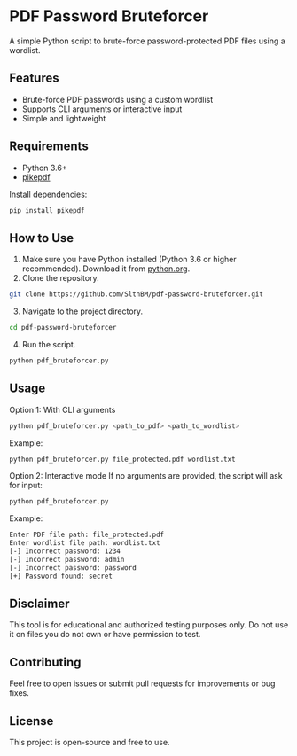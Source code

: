 # PDF Password Bruteforcer
A simple Python script to brute-force password-protected PDF files using a wordlist.  

## Features
- Brute-force PDF passwords using a custom wordlist
- Supports CLI arguments or interactive input
- Simple and lightweight

## Requirements
- Python 3.6+
- [pikepdf](https://pypi.org/project/pikepdf/)

Install dependencies:
```bash
pip install pikepdf
```

## How to Use
1. Make sure you have Python installed (Python 3.6 or higher recommended). Download it from [python.org](https://www.python.org/downloads/).  
2. Clone the repository.
```bash
git clone https://github.com/SltnBM/pdf-password-bruteforcer.git
```
3. Navigate to the project directory.
```bash
cd pdf-password-bruteforcer
```
4. Run the script.
```bash
python pdf_bruteforcer.py
```

## Usage
Option 1: With CLI arguments
```bash
python pdf_bruteforcer.py <path_to_pdf> <path_to_wordlist>
```
Example:
```bash
python pdf_bruteforcer.py file_protected.pdf wordlist.txt
```

Option 2: Interactive mode
If no arguments are provided, the script will ask for input:
```bash
python pdf_bruteforcer.py
```
Example:
```bash
Enter PDF file path: file_protected.pdf
Enter wordlist file path: wordlist.txt
[-] Incorrect password: 1234
[-] Incorrect password: admin
[-] Incorrect password: password
[+] Password found: secret
```

## Disclaimer
This tool is for educational and authorized testing purposes only.
Do not use it on files you do not own or have permission to test.

## Contributing
Feel free to open issues or submit pull requests for improvements or bug fixes.

## License
This project is open-source and free to use.